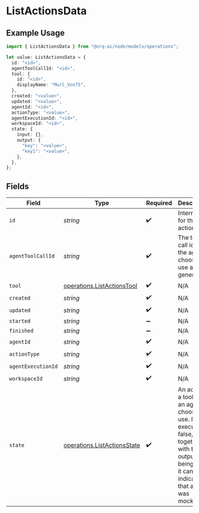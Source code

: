 # ListActionsData

## Example Usage

```typescript
import { ListActionsData } from "@orq-ai/node/models/operations";

let value: ListActionsData = {
  id: "<id>",
  agentToolCallId: "<id>",
  tool: {
    id: "<id>",
    displayName: "Murl_Von75",
  },
  created: "<value>",
  updated: "<value>",
  agentId: "<id>",
  actionType: "<value>",
  agentExecutionId: "<id>",
  workspaceId: "<id>",
  state: {
    input: {},
    output: {
      "key": "<value>",
      "key1": "<value>",
    },
  },
};
```

## Fields

| Field                                                                                                                                                | Type                                                                                                                                                 | Required                                                                                                                                             | Description                                                                                                                                          |
| ---------------------------------------------------------------------------------------------------------------------------------------------------- | ---------------------------------------------------------------------------------------------------------------------------------------------------- | ---------------------------------------------------------------------------------------------------------------------------------------------------- | ---------------------------------------------------------------------------------------------------------------------------------------------------- |
| `id`                                                                                                                                                 | *string*                                                                                                                                             | :heavy_check_mark:                                                                                                                                   | Internal id for the action                                                                                                                           |
| `agentToolCallId`                                                                                                                                    | *string*                                                                                                                                             | :heavy_check_mark:                                                                                                                                   | The tool call id what the agent chooses to use and generates                                                                                         |
| `tool`                                                                                                                                               | [operations.ListActionsTool](../../models/operations/listactionstool.md)                                                                             | :heavy_check_mark:                                                                                                                                   | N/A                                                                                                                                                  |
| `created`                                                                                                                                            | *string*                                                                                                                                             | :heavy_check_mark:                                                                                                                                   | N/A                                                                                                                                                  |
| `updated`                                                                                                                                            | *string*                                                                                                                                             | :heavy_check_mark:                                                                                                                                   | N/A                                                                                                                                                  |
| `started`                                                                                                                                            | *string*                                                                                                                                             | :heavy_minus_sign:                                                                                                                                   | N/A                                                                                                                                                  |
| `finished`                                                                                                                                           | *string*                                                                                                                                             | :heavy_minus_sign:                                                                                                                                   | N/A                                                                                                                                                  |
| `agentId`                                                                                                                                            | *string*                                                                                                                                             | :heavy_check_mark:                                                                                                                                   | N/A                                                                                                                                                  |
| `actionType`                                                                                                                                         | *string*                                                                                                                                             | :heavy_check_mark:                                                                                                                                   | N/A                                                                                                                                                  |
| `agentExecutionId`                                                                                                                                   | *string*                                                                                                                                             | :heavy_check_mark:                                                                                                                                   | N/A                                                                                                                                                  |
| `workspaceId`                                                                                                                                        | *string*                                                                                                                                             | :heavy_check_mark:                                                                                                                                   | N/A                                                                                                                                                  |
| `state`                                                                                                                                              | [operations.ListActionsState](../../models/operations/listactionsstate.md)                                                                           | :heavy_check_mark:                                                                                                                                   | An action is a tool that an agent chooses to use. If executed is false, together with the output being there, it can indicate that a tool was mocked |
